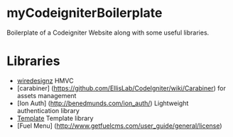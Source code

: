 myCodeigniterBoilerplate
========================

Boilerplate of a Codeigniter Website along with some useful libraries.

Libraries
=========

- [wiredesignz](https://bitbucket.org/wiredesignz/codeigniter-modular-extensions-hmvc) HMVC
- [carabiner] (https://github.com/EllisLab/CodeIgniter/wiki/Carabiner) for assets management
- [Ion Auth] (http://benedmunds.com/ion_auth/) Lightweight authentication library
- [Template](http://getsparks.org/packages/template/show) Template library
- [Fuel Menu] (http://www.getfuelcms.com/user_guide/general/license)

